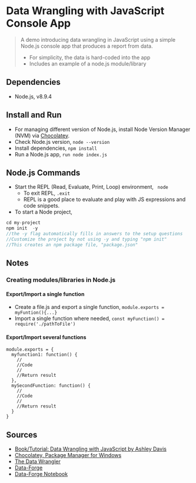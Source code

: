 # Data Wrangling with JavaScript Console App

> A demo introducing data wrangling in JavaScript using a simple Node.js console app that produces a report from data.
>- For simplicity, the data is hard-coded into the app
>- Includes an example of a node.js module/library



## Dependencies

- Node.js, v8.9.4


## Install and Run

- For managing different version of Node.js, install Node Version Manager (NVM) via [Chocolatey](https://chocolatey.org/).
- Check Node.js version, ` node --version `
- Install dependencies, ` npm install `
- Run a Node.js app, ` run node index.js `

## Node.js Commands

- Start the REPL (Read, Evaluate, Print, Loop) environment, ` node`
    - To exit REPL, `.exit`
    - REPL is a good place to evaluate and play with JS expressions and code snippets.
- To start a Node project,
```js
cd my-project
npm init  -y
//the -y flag automatically fills in answers to the setup questions
//Customize the project by not using -y and typing "npm init"
//This creates an npm package file, "package.json"
```

## Notes

### Creating modules/libraries in Node.js

#### Export/Import a single function

- Create a file.js and export a single function, ` module.exports = myFuntion(){...} `
- Import a single function where needed, ` const myFunction() = require('./pathToFile')  `

#### Export/Import several functions

```
module.exports = {
  myfunction1: function() {
    //
    //Code
    //
    //Return result
  },
  mySecondFunction: function() {
    //
    //Code
    //
    //Return result
  }
}
```


## Sources

- [Book/Tutorial: Data Wrangling with JavaScript by Ashley Davis](https://www.manning.com/books/data-wrangling-with-javascript0)
- [Chocolatey, Package Manager for Windows](https://chocolatey.org/)
- [The Data Wrangler](http://www.the-data-wrangler.com/)
- [Data-Forge](http://www.data-forge-js.com/)
- [Data-Forge Notebook](http://data-forge-notebook.com/)
